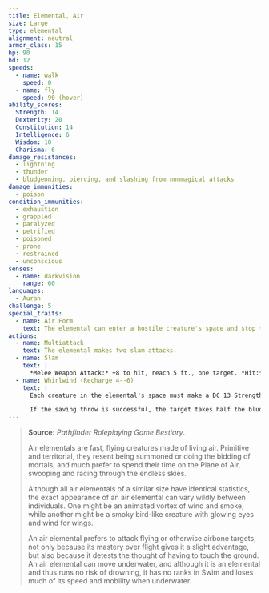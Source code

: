 ```yaml
---
title: Elemental, Air
size: Large
type: elemental
alignment: neutral
armor_class: 15
hp: 90
hd: 12
speeds:
  - name: walk
    speed: 0
  - name: fly
    speed: 90 (hover)
ability_scores:
  Strength: 14
  Dexterity: 20
  Constitution: 14
  Intelligence: 6
  Wisdom: 10
  Charisma: 6
damage_resistances:
  - lightning
  - thunder
  - bludgeoning, piercing, and slashing from nonmagical attacks
damage_immunities:
  - poison
condition_immunities:
  - exhaustion
  - grappled
  - paralyzed
  - petrified
  - poisoned
  - prone
  - restrained
  - unconscious
senses:
  - name: darkvision
    range: 60
languages:
  - Auran
challenge: 5
special_traits:
  - name: Air Form
    text: The elemental can enter a hostile creature's space and stop there. It can move through a space as narrow as 1 inch wide without squeezing.
actions:
  - name: Multiattack
    text: The elemental makes two slam attacks.
  - name: Slam
    text: |
      *Melee Weapon Attack:* +8 to hit, reach 5 ft., one target. *Hit:* 14 (2d8 + 5) bludgeoning damage.
  - name: Whirlwind (Recharge 4--6)
    text: |
      Each creature in the elemental's space must make a DC 13 Strength saving throw. On a failure, a target takes 15 (3d8 + 2) bludgeoning damage and is flung up 20 feet away from the elemental in a random direction and knocked prone. If a thrown target strikes an object, such as a wall or floor, the target takes 3 (1d6) bludgeoning damage for every 10 feet it was thrown. If the target is thrown at another creature, that creature must succeed on a DC 13 Dexterity saving throw or take the same damage and be knocked prone.

      If the saving throw is successful, the target takes half the bludgeoning damage and isn't flung away or knocked prone.
---
```


> **Source:** *Pathfinder Roleplaying Game Bestiary*.
>
> Air elementals are fast, flying creatures made of living air. Primitive and territorial, they resent being summoned or doing the bidding of mortals, and much prefer to spend their time on the Plane of Air, swooping and racing through the endless skies.
>
> Although all air elementals of a similar size have identical statistics, the exact appearance of an air elemental can vary wildly between individuals. One might be an animated vortex of wind and smoke, while another might be a smoky bird-like creature with glowing eyes and wind for wings.
>
> An air elemental prefers to attack flying or otherwise airbone targets, not only because its mastery over flight gives it a slight advantage, but also because it detests the thought of having to touch the ground. An air elemental can move underwater, and although it is an elemental and thus runs no risk of drowning, it has no ranks in Swim and loses much of its speed and mobility when underwater.
